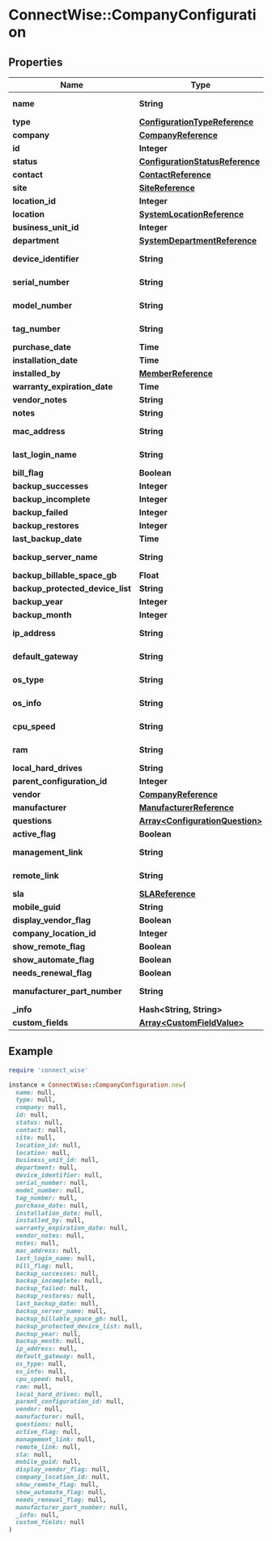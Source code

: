 # ConnectWise::CompanyConfiguration

## Properties

| Name | Type | Description | Notes |
| ---- | ---- | ----------- | ----- |
| **name** | **String** |  Max length: 100; |  |
| **type** | [**ConfigurationTypeReference**](ConfigurationTypeReference.md) |  |  |
| **company** | [**CompanyReference**](CompanyReference.md) |  |  |
| **id** | **Integer** |  | [optional] |
| **status** | [**ConfigurationStatusReference**](ConfigurationStatusReference.md) |  | [optional] |
| **contact** | [**ContactReference**](ContactReference.md) |  | [optional] |
| **site** | [**SiteReference**](SiteReference.md) |  | [optional] |
| **location_id** | **Integer** |  | [optional] |
| **location** | [**SystemLocationReference**](SystemLocationReference.md) |  | [optional] |
| **business_unit_id** | **Integer** |  | [optional] |
| **department** | [**SystemDepartmentReference**](SystemDepartmentReference.md) |  | [optional] |
| **device_identifier** | **String** |  Max length: 100; | [optional] |
| **serial_number** | **String** |  Max length: 250; | [optional] |
| **model_number** | **String** |  Max length: 50; | [optional] |
| **tag_number** | **String** |  Max length: 50; | [optional] |
| **purchase_date** | **Time** |  | [optional] |
| **installation_date** | **Time** |  | [optional] |
| **installed_by** | [**MemberReference**](MemberReference.md) |  | [optional] |
| **warranty_expiration_date** | **Time** |  | [optional] |
| **vendor_notes** | **String** |  | [optional] |
| **notes** | **String** |  | [optional] |
| **mac_address** | **String** |  Max length: 25; | [optional] |
| **last_login_name** | **String** |  Max length: 100; | [optional] |
| **bill_flag** | **Boolean** |  | [optional] |
| **backup_successes** | **Integer** |  | [optional] |
| **backup_incomplete** | **Integer** |  | [optional] |
| **backup_failed** | **Integer** |  | [optional] |
| **backup_restores** | **Integer** |  | [optional] |
| **last_backup_date** | **Time** |  | [optional] |
| **backup_server_name** | **String** |  Max length: 50; | [optional] |
| **backup_billable_space_gb** | **Float** |  | [optional] |
| **backup_protected_device_list** | **String** |  | [optional] |
| **backup_year** | **Integer** |  | [optional] |
| **backup_month** | **Integer** |  | [optional] |
| **ip_address** | **String** |  Max length: 50; | [optional] |
| **default_gateway** | **String** |  Max length: 50; | [optional] |
| **os_type** | **String** |  Max length: 250; | [optional] |
| **os_info** | **String** |  Max length: 250; | [optional] |
| **cpu_speed** | **String** |  Max length: 100; | [optional] |
| **ram** | **String** |  Max length: 25; | [optional] |
| **local_hard_drives** | **String** |  | [optional] |
| **parent_configuration_id** | **Integer** |  | [optional] |
| **vendor** | [**CompanyReference**](CompanyReference.md) |  | [optional] |
| **manufacturer** | [**ManufacturerReference**](ManufacturerReference.md) |  | [optional] |
| **questions** | [**Array&lt;ConfigurationQuestion&gt;**](ConfigurationQuestion.md) |  | [optional] |
| **active_flag** | **Boolean** |  | [optional] |
| **management_link** | **String** |  Max length: 1000; | [optional] |
| **remote_link** | **String** |  Max length: 1000; | [optional] |
| **sla** | [**SLAReference**](SLAReference.md) |  | [optional] |
| **mobile_guid** | **String** |  | [optional] |
| **display_vendor_flag** | **Boolean** |  | [optional] |
| **company_location_id** | **Integer** |  | [optional] |
| **show_remote_flag** | **Boolean** |  | [optional] |
| **show_automate_flag** | **Boolean** |  | [optional] |
| **needs_renewal_flag** | **Boolean** |  | [optional] |
| **manufacturer_part_number** | **String** |  Max length: 50; | [optional] |
| **_info** | **Hash&lt;String, String&gt;** |  | [optional] |
| **custom_fields** | [**Array&lt;CustomFieldValue&gt;**](CustomFieldValue.md) |  | [optional] |

## Example

```ruby
require 'connect_wise'

instance = ConnectWise::CompanyConfiguration.new(
  name: null,
  type: null,
  company: null,
  id: null,
  status: null,
  contact: null,
  site: null,
  location_id: null,
  location: null,
  business_unit_id: null,
  department: null,
  device_identifier: null,
  serial_number: null,
  model_number: null,
  tag_number: null,
  purchase_date: null,
  installation_date: null,
  installed_by: null,
  warranty_expiration_date: null,
  vendor_notes: null,
  notes: null,
  mac_address: null,
  last_login_name: null,
  bill_flag: null,
  backup_successes: null,
  backup_incomplete: null,
  backup_failed: null,
  backup_restores: null,
  last_backup_date: null,
  backup_server_name: null,
  backup_billable_space_gb: null,
  backup_protected_device_list: null,
  backup_year: null,
  backup_month: null,
  ip_address: null,
  default_gateway: null,
  os_type: null,
  os_info: null,
  cpu_speed: null,
  ram: null,
  local_hard_drives: null,
  parent_configuration_id: null,
  vendor: null,
  manufacturer: null,
  questions: null,
  active_flag: null,
  management_link: null,
  remote_link: null,
  sla: null,
  mobile_guid: null,
  display_vendor_flag: null,
  company_location_id: null,
  show_remote_flag: null,
  show_automate_flag: null,
  needs_renewal_flag: null,
  manufacturer_part_number: null,
  _info: null,
  custom_fields: null
)
```


